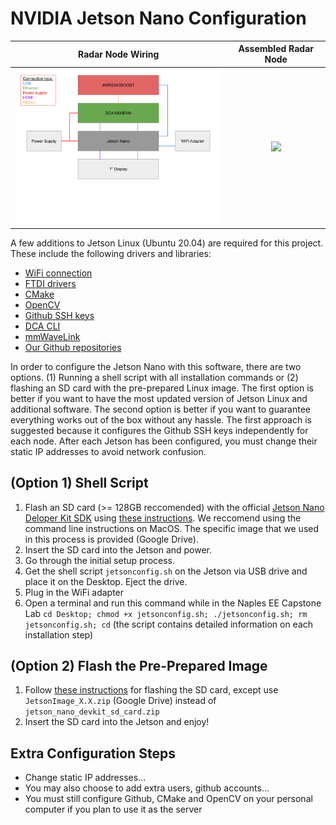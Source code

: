 # NVIDIA Jetson Nano Configuration

Radar Node Wiring             |  Assembled Radar Node
:-------------------------:|:-------------------------:
<img src="../assets/img/jetson_wiring.png" width="400">  |  <img src="../assets/img/jetson_assembled.png" width="300">

A few additions to Jetson Linux (Ubuntu 20.04) are required for this project. These include the following drivers and libraries:

- [WiFi connection](https://www.amazon.com/dp/B07TFT876R?psc=1&ref=ppx_yo2ov_dt_b_product_details)
- [FTDI drivers]()
- [CMake](https://cmake.org/)
- [OpenCV](https://opencv.org/)
- [Github SSH keys](https://docs.github.com/en/authentication/connecting-to-github-with-ssh/adding-a-new-ssh-key-to-your-github-account)
- [DCA CLI](https://github.com/Real-Time-MIMO/mmwaveAPI)
- [mmWaveLink](https://github.com/Real-Time-MIMO/openradar_mmwave_utils)
- [Our Github repositories](https://github.com/Real-Time-MIMO)

In order to configure the Jetson Nano with this software, there are two options. (1) Running a shell script with all installation commands or (2) flashing an SD card with the pre-prepared Linux image. The first option is better if you want to have the most updated version of Jetson Linux and additional software. The second option is better if you want to guarantee everything works out of the box without any hassle. The first approach is suggested because it configures the Github SSH keys independently for each node. After each Jetson has been configured, you must change their static IP addresses to avoid network confusion.

## (Option 1) Shell Script

1. Flash an SD card (>= 128GB reccomended) with the official [Jetson Nano Deloper Kit SDK](https://developer.nvidia.com/embedded/l4t/r32_release_v7.1/jp_4.6.1_b110_sd_card/jeston_nano/jetson-nano-jp461-sd-card-image.zip) using [these instructions](https://developer.nvidia.com/embedded/learn/get-started-jetson-nano-devkit#write). We reccomend using the command line instructions on MacOS. The specific image that we used in this process is provided (Google Drive).
2. Insert the SD card into the Jetson and power.
3. Go through the initial setup process.
4. Get the shell script `jetsonconfig.sh` on the Jetson via USB drive and place it on the Desktop. Eject the drive.
5. Plug in the WiFi adapter
6. Open a terminal and run this command while in the Naples  EE Capstone Lab `cd Desktop; chmod +x jetsonconfig.sh; ./jetsonconfig.sh; rm jetsonconfig.sh; cd` (the script contains detailed information on each installation step)

## (Option 2) Flash the Pre-Prepared Image

1. Follow [these instructions](https://developer.nvidia.com/embedded/learn/get-started-jetson-nano-devkit#write) for flashing the SD card, except use `JetsonImage_X.X.zip` (Google Drive) instead of `jetson_nano_devkit_sd_card.zip`
2. Insert the SD card into the Jetson and enjoy!

## Extra Configuration Steps

- Change static IP addresses...
- You may also choose to add extra users, github accounts...
- You must still configure Github, CMake and OpenCV on your personal computer if you plan to use it as the server